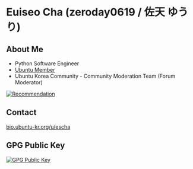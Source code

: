 # Euiseo Cha (zeroday0619 / 佐天 ゆうり)

## About Me
* Python Software Engineer
* [Ubuntu Member](https://wiki.ubuntu.com/Membership)
* Ubuntu Korea Community - Community Moderation Team (Forum Moderator)

[![Recommendation](https://referral.akaiaoon.dev/u/zeroday0619?v=3)](https://referral.akaiaoon.dev)

## Contact
[bio.ubuntu-kr.org/u/escha](https://bio.ubuntu-kr.org/u/escha)

## GPG Public Key
[![GPG Public Key](https://img.shields.io/badge/GPG%20Fingerprint-55A5EA46C60A959E75119B4F39F74FF9CEA87CC9-green?style=for-the-badge)](https://pgp.zeroday0619.dev)
